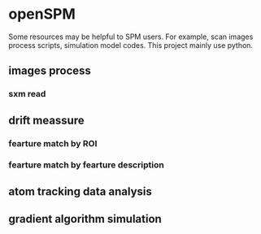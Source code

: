 # openSPM
Some resources may be helpful to SPM users. For example, scan images process scripts, simulation model codes.
This project mainly use python.


## images process

### sxm read


## drift meassure

### fearture match by ROI
### fearture match by fearture description

## atom tracking data analysis

## gradient algorithm simulation
